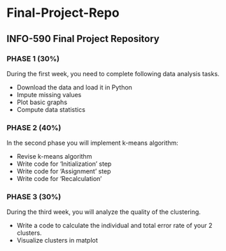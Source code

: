 # Final-Project-Repo
<h2><strong>INFO-590 Final Project Repository</strong></h2>

<h3>PHASE 1 (30%)</h3>
<p>During the first week, you need to complete following data analysis tasks.</p>
<ul>
<li style="tab-stops: list .5in;">Download the data and load it in Python</li>
<li style="tab-stops: list .5in;">Impute missing values</li>
<li style="tab-stops: list .5in;">Plot basic graphs</li>
<li style="tab-stops: list .5in;">Compute data statistics</li>
</ul>
<h3>PHASE 2 (40%)</h3>
<p>In the second phase you will implement k-means algorithm:</p>
<ul>
<li style="tab-stops: list .5in;">Revise k-means algorithm</li>
<li style="tab-stops: list .5in;">Write code for &lsquo;Initialization&rsquo; step</li>
<li style="tab-stops: list .5in;">Write code for &lsquo;Assignment&rsquo; step</li>
<li style="tab-stops: list .5in;">Write code for &lsquo;Recalculation&rsquo;</li>
</ul>
<h3>PHASE 3 (30%)</h3>
<p>During the third week, you will analyze the quality of the clustering.</p>
<ul>
<li style="tab-stops: list .5in;">Write a code to calculate the individual and total error rate of your 2 clusters.</li>
<li style="tab-stops: list .5in;">Visualize clusters in matplot</li>
</ul>
